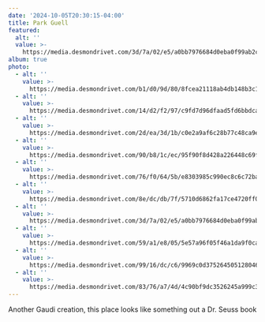 ```yaml
---
date: '2024-10-05T20:30:15-04:00'
title: Park Guell
featured:
  alt: ''
  value: >-
    https://media.desmondrivet.com/3d/7a/02/e5/a0bb7976684d0eba0f99ab2cdf2f5c1149fce480e7de877948084d86.jpg
album: true
photo:
  - alt: ''
    value: >-
      https://media.desmondrivet.com/b1/d0/9d/80/8fcea21118ab4db148b3c18bdc522e0d8d50f8c637d2b695a2fa3307.jpg
  - alt: ''
    value: >-
      https://media.desmondrivet.com/14/d2/f2/97/c9fd7d96dfaad5fd6bbdca3c7deb2c25ba6e160acef321ac8d7fbc79.jpg
  - alt: ''
    value: >-
      https://media.desmondrivet.com/2d/ea/3d/1b/c0e2a9af6c28b77c48ca9e76821142a96aff137c110463efce10d2bd.jpg
  - alt: ''
    value: >-
      https://media.desmondrivet.com/90/b8/1c/ec/95f90f8d428a226448c69f906d8952c7d56656df57094d393d967ad3.jpg
  - alt: ''
    value: >-
      https://media.desmondrivet.com/76/f0/64/5b/e8303985c990ec8c6c72ba33cee5ed88a4c78cec9ccc928b3c69b8bd.jpg
  - alt: ''
    value: >-
      https://media.desmondrivet.com/8e/dc/db/7f/5710d6862fa17ce4720ff0820e0e5f14fbbacf7960acbb89d7f7c3bf.jpg
  - alt: ''
    value: >-
      https://media.desmondrivet.com/3d/7a/02/e5/a0bb7976684d0eba0f99ab2cdf2f5c1149fce480e7de877948084d86.jpg
  - alt: ''
    value: >-
      https://media.desmondrivet.com/59/a1/e8/05/5e57a96f05f46a1da9f0ca49fc0a1650ce016fa54524075d9c7f1de4.jpg
  - alt: ''
    value: >-
      https://media.desmondrivet.com/99/16/dc/c6/9969c0d375264505128046014a22be43be03a7976e292587ccb91118.jpg
  - alt: ''
    value: >-
      https://media.desmondrivet.com/83/76/a7/4d/4c90bf9dc3526245a999c3225814303b2c60da197f50b7da3c5eb5eb.jpg
---
```


Another Gaudi creation, this place looks like something out a Dr. Seuss book
